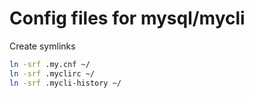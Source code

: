 # Config files for mysql/mycli

Create symlinks
```zsh
ln -srf .my.cnf ~/
ln -srf .myclirc ~/
ln -srf .mycli-history ~/
```